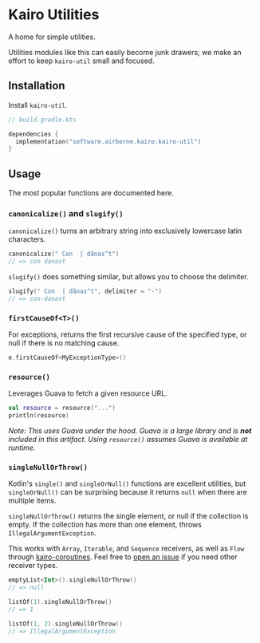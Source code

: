 # Kairo Utilities

A home for simple utilities.

Utilities modules like this can easily become junk drawers;
we make an effort to keep `kairo-util` small and focused.

## Installation

Install `kairo-util`.

```kotlin
// build.gradle.kts

dependencies {
  implementation("software.airborne.kairo:kairo-util")
}
```

## Usage

The most popular functions are documented here.

### `canonicalize()` and `slugify()`

`canonicalize()` turns an arbitrary string into exclusively lowercase latin characters.

```kotlin
canonicalize(" Con  | dãnas^t")
// => con danast
```

`slugify()` does something similar, but allows you to choose the delimiter.
```kotlin
slugify(" Con  | dãnas^t", delimiter = "-")
// => con-danast
```

### `firstCauseOf<T>()`

For exceptions,
returns the first recursive cause of the specified type, or null if there is no matching cause.

```kotlin
e.firstCauseOf<MyExceptionType>()
```

### `resource()`

Leverages Guava to fetch a given resource URL.

```kotlin
val resource = resource("...")
println(resource)
```

_Note: This uses Guava under the hood.
Guava is a large library and is **not** included in this artifact.
Using `resource()` assumes Guava is available at runtime._

### `singleNullOrThrow()`

Kotlin's `single()` and `singleOrNull()` functions are excellent utilities,
but `singleOrNull()` can be surprising because it returns `null` when there are multiple items.

`singleNullOrThrow()` returns the single element, or null if the collection is empty.
If the collection has more than one element, throws `IllegalArgumentException`.

This works with `Array`, `Iterable`, and `Sequence` receivers,
as well as `Flow` through [kairo-coroutines](../kairo-coroutines/README.md).
Feel free to [open an issue](https://github.com/hudson155/kairo/issues/new)
if you need other receiver types.

```kotlin
emptyList<Int>().singleNullOrThrow()
// => null

listOf(1).singleNullOrThrow()
// => 1

listOf(1, 2).singleNullOrThrow()
// => IllegalArgumentException
```
